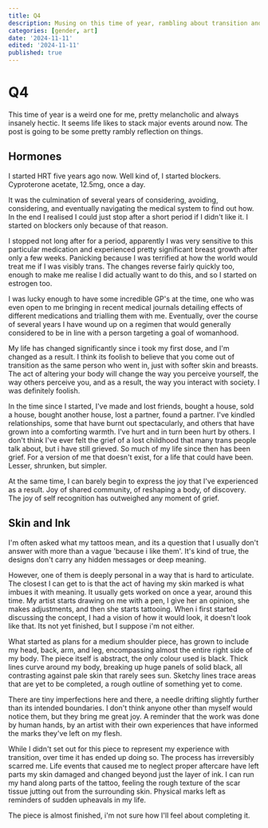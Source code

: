 ```yaml
---
title: Q4
description: Musing on this time of year, rambling about transition and skin.
categories: [gender, art]
date: '2024-11-11'
edited: '2024-11-11'
published: true
---
```


# Q4

This time of year is a weird one for me, pretty melancholic and always insanely hectic. It seems life likes to stack major events around now. The post is going to be some pretty rambly reflection on things.

## Hormones

I started HRT five years ago now. Well kind of, I started blockers. Cyproterone acetate, 12.5mg, once a day.

It was the culmination of several years of considering, avoiding, considering, and eventually navigating the medical system to find out how. In the end I realised I could just stop after a short period if I didn't like it. I started on blockers only because of that reason. 

I stopped not long after for a period, apparently I was very sensitive to this particular medication and experienced pretty significant breast growth after only a few weeks. Panicking because I was terrified at how the world would treat me if I was visibly trans. The changes reverse fairly quickly too, enough to make me realise I did actually want to do this, and so I started on estrogen too. 

I was lucky enough to have some incredible GP's at the time, one who was even open to me bringing in recent medical journals detailing effects of different medications and trialling them with me. Eventually, over the course of several years I have wound up on a regimen that would generally considered to be in line with a person targeting a goal of womanhood. 

My life has changed significantly since i took my first dose, and I'm changed as a result. I think its foolish to believe that you come out of transition as the same person who went in, just with softer skin and breasts. The act of altering your body will change the way you perceive yourself, the way others perceive you, and as a result, the way you interact with society. I was definitely foolish.

In the time since I started, I've made and lost friends, bought a house, sold a house, bought another house, lost a partner, found a partner. I've kindled relationships, some that have burnt out spectacularly, and others that have grown into a comforting warmth. I've hurt and in turn been hurt by others. I don't think I've ever felt the grief of a lost childhood that many trans people talk about, but i have still grieved. So much of my life since then has been grief.  For a version of me that doesn't exist, for a life that could have been. Lesser, shrunken, but simpler.

At the same time, I can barely begin to express the joy that I've experienced as a result. Joy of shared community, of reshaping a body, of discovery. The joy of self recognition has outweighed any moment of grief.

## Skin and Ink

I'm often asked what my tattoos mean, and its a question that I usually don't answer with more than a vague 'because i like them'. It's kind of true, the designs don't carry any hidden messages or deep meaning.

However, one of them is deeply personal in a way that is hard to articulate. The closest I can get to is that the act of having my skin marked is what imbues it with meaning. It usually gets worked on once a year, around this time. My artist starts drawing on me with a pen, I give her an opinion, she makes adjustments, and then she starts tattooing. When i first started discussing the concept, I had a vision of how it would look, it doesn't look like that. Its not yet finished, but I suppose i'm not either. 

What started as plans for a medium shoulder piece, has grown to include my head, back, arm, and leg, encompassing almost the entire right side of my body. The piece itself is abstract, the only colour used is black. Thick lines curve around my body, breaking up huge panels of solid black, all contrasting against pale skin that rarely sees sun. Sketchy lines trace areas that are yet to be completed, a rough outline of something yet to come. 

There are tiny imperfections here and there, a needle drifting slightly further than its intended boundaries. I don't think anyone other than myself would notice them, but they bring me great joy. A reminder that the work was done by human hands, by an artist with their own experiences that have informed the marks they've left on my flesh.    

While I didn't set out for this piece to represent my experience with transition, over time it has ended up doing so. The process has irreversibly scarred me. Life events that caused me to neglect proper aftercare have left parts my skin damaged and changed beyond just the layer of ink. I can run my hand along parts of the tattoo, feeling the rough texture of the scar tissue jutting out from the surrounding skin. Physical marks left as reminders of sudden upheavals in my life.

The piece is almost finished, i'm not sure how I'll feel about completing it.